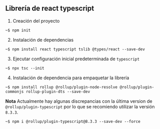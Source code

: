 ## Librería de react typescript

1. Creación del proyecto

```
~$ npm init
```

2. Instalación de dependencias

```
~$ npm install react typescript tslib @types/react --save-dev
```

3. Ejecutar configuración inicial predeterminada de `typescript`

```
~$ npx tsc --init
```

4. Instalación de dependencia para empaquetar la librería

```
~$ npm install rollup @rollup/plugin-node-resolve @rollup/plugin-commonjs rollup-plugin-dts --save-dev
```

**Nota** 
Actualmente hay algunas discrepancias con la última version de `@rollup/plugin-typescript` por lo que se recomiendo utilizar la versión `8.3.3`.

```
~$ npm i @rollup/plugin-typescript@8.3.3 --save-dev --force
```

